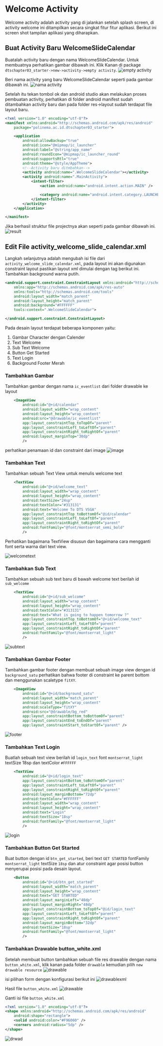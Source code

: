# Welcome Activity
Welcome activity adalah activity yang di jalankan setelah splash screen, di activity welcome ini ditampilkan secara singkat fitur fitur aplikasi. Berikut ini screen shot tampilan aplikasi yang diharapkan.


## Buat Activity Baru WelcomeSlideCalendar
Buatalah activity baru dengan nama WelcomeSlideCalendar. Untuk membuatnya perhatikan gambar dibawah ini. Klik Kanan di package `dtschapter03_starter->new->activity->empty activity`.
![empty activity](images/0305emptyactivity.png)

Beri nama activity yang baru WelcomeSlideCalendar seperti pada gambar dibawah ini.
![nama activity](images/0305namaactivity.png)

Setelah itu tekan tombol ok dan android studio akan melakukan proses pembuatan activity, perhatikan di folder android manifest sudah ditambahkan activity baru dan pada folder res->layout sudah terdapat file layout baru.
```xml
<?xml version="1.0" encoding="utf-8"?>
<manifest xmlns:android="http://schemas.android.com/apk/res/android"
    package="polinema.ac.id.dtschapter03_starter">

    <application
        android:allowBackup="true"
        android:icon="@mipmap/ic_launcher"
        android:label="@string/app_name"
        android:roundIcon="@mipmap/ic_launcher_round"
        android:supportsRtl="true"
        android:theme="@style/AppTheme">
        <!--Activity baru ditmbahkan-->
        <activity android:name=".WelcomeSlideCalendar"></activity>
        <activity android:name=".MainActivity">
            <intent-filter>
                <action android:name="android.intent.action.MAIN" />

                <category android:name="android.intent.category.LAUNCHER" />
            </intent-filter>
        </activity>
    </application>

</manifest>
```
Jika berhasil struktur file projectnya akan seperti pada gambar dibawah ini.
![result](images/0305resultbuatactivity.png)

## Edit File activity_welcome_slide_calendar.xml
Langkah selanjutnya adalah mengubah isi file dari `activity_welcome_slide_calendar.xml`, pada layout ini akan digunakan constraint layout pastikan layout xml dimulai dengan tag berikut ini. Tambahkan background warna putih.
```xml
<android.support.constraint.ConstraintLayout xmlns:android="http://schemas.android.com/apk/res/android"
    xmlns:app="http://schemas.android.com/apk/res-auto"
    xmlns:tools="http://schemas.android.com/tools"
    android:layout_width="match_parent"
    android:layout_height="match_parent"
    android:background="#FFFFFF"
    tools:context=".WelcomeSlideCalendar">

</android.support.constraint.ConstraintLayout>
```
Pada desain layout terdapat beberapa komponen yaitu:
1. Gambar Character dengan Calender
2. Text Welcome
3. Sub Text Welcome
4. Button Get Started
5. Text Login
6. Background Footer Merah

### Tambahkan Gambar
Tambahkan gambar dengan nama `ic_eventlist` dari folder drawable ke layout
```xml
    <ImageView
        android:id="@+id/calendar"
        android:layout_width="wrap_content"
        android:layout_height="wrap_content"
        android:src="@drawable/ic_eventlist"
        app:layout_constraintTop_toTopOf="parent"
        app:layout_constraintLeft_toLeftOf="parent"
        app:layout_constraintRight_toRightOf="parent"
        android:layout_marginTop="30dp"
        />
```


perhatikan penamaan id dan constraint dari image
![image](images/0305layout2.png)
### Tambahkan Text
Tambahkan sebuah Text View untuk menulis welcome text
```xml
    <TextView
        android:id="@+id/welcome_text"
        android:layout_width="wrap_content"
        android:layout_height="wrap_content"
        android:textSize="24sp"
        android:textColor="#313131"
        android:text="Welcome To DTS VSGA"
        app:layout_constraintTop_toBottomOf="@id/calendar"
        app:layout_constraintLeft_toLeftOf="parent"
        app:layout_constraintRight_toRightOf="parent"
        android:fontFamily="@font/montserrat_semi_bold"
        />
```

Perhatikan bagaimana TextView disusun dan bagaimana cara mengganti font serta warna dari text view.

![welcometext](images/0305welcometext.png)

### Tambahkan Sub Text
Tambahkan sebuah sub text baru di bawah welcome text berilah id `sub_welcome`
```xml
    <TextView
        android:id="@+id/sub_welcome"
        android:layout_width="wrap_content"
        android:layout_height="wrap_content"
        android:textColor="#313131"
        android:text="What is going to happen tomorrow ?"
        app:layout_constraintTop_toBottomOf="@+id/welcome_text"
        app:layout_constraintLeft_toLeftOf="parent"
        app:layout_constraintRight_toRightOf="parent"
        android:fontFamily="@font/montserrat_light"
        />
```
![subtext](images/0305subtext.png)

### Tambahkan Gambar Footer
Tambahkan gambar footer dengan membuat sebuah image view dengan id `background_satu` perhatikan bahwa footer di constraint ke parent bottom dan menggunakan scaletype `fitXY`.
```xml
    <ImageView
        android:id="@+id/background_satu"
        android:layout_width="match_parent"
        android:layout_height="wrap_content"
        android:scaleType="fitXY"
        android:src="@drawable/bg_red"
        app:layout_constraintBottom_toBottomOf="parent"
        app:layout_constraintEnd_toEndOf="parent"
        app:layout_constraintStart_toStartOf="parent" />
```
![footer](images/0305footer.png)
### Tambahkan Text Login
Buatlah sebuah text view berilah id `login_text` font `montserrat_light` textSize 18sp dan textColor `#FFFFFF`
```xml
    <TextView
        android:id="@+id/login_text"
        app:layout_constraintBottom_toBottomOf="parent"
        app:layout_constraintLeft_toLeftOf="parent"
        app:layout_constraintRight_toRightOf="parent"
        android:layout_marginBottom="72dp"
        android:textColor="#FFFFFF"
        android:layout_width="wrap_content"
        android:layout_height="wrap_content"
        android:text="Login"
        android:textSize="18sp"
        android:fontFamily="@font/montserrat_light"
        />
```
![login](images/0305login.png)

### Tambahkan Button Get Started
Buat button dengan id `btn_get_started`, beri text `GET STARTED` fontFamily `montserrat_light` textSize `18sp` dan atur constraint agar posisi button menyerupai posisi pada desain layout.
```xml
    <Button
        android:id="@+id/btn_get_started"
        android:layout_width="match_parent"
        android:layout_height="wrap_content"
        android:text="GET STARTED"
        android:layout_marginLeft="48dp"
        android:layout_marginRight="48dp"
        app:layout_constraintBottom_toTopOf="@id/login_text"
        app:layout_constraintLeft_toLeftOf="parent"
        app:layout_constraintRight_toRightOf="parent"
        android:layout_marginBottom="32dp"
        android:textSize="18sp"
        android:fontFamily="@font/montserrat_light"
        />
```

### Tambahkan Drawable button_white.xml
Setelah membuat button tambahkan sebuah file res drawable dengan nama `button_white.xml`, klik kanan pada folder `drawable` kemudian pilih `new drawable resource`
![drawable](images/0305drawable.png)

isi pilihan form dengan konfigurasi berikut ini
![drawablexml](images/0305omm.png)

Hasil file `button_white.xml`
![drawable](images/0305drawable2.png)

Ganti isi file `button_white.xml`
```xml
<?xml version="1.0" encoding="utf-8"?>
<shape xmlns:android="http://schemas.android.com/apk/res/android"
    android:shape="rectangle">
    <solid android:color="#F96060" />
    <corners android:radius="5dp" />
</shape>
```
![drwad](images/0305buttonwhitexml.png)

